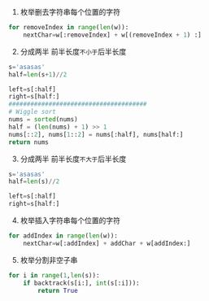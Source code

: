 1. 枚举删去字符串每个位置的字符

```Python
for removeIndex in range(len(w)):
    nextChar=w[:removeIndex] + w[(removeIndex + 1) :]
```

2. 分成两半 前半长度`不小于`后半长度

```Python
s='asasas'
half=len(s+1)//2

left=s[:half]
right=s[half:]
######################################
# Wiggle sort
nums = sorted(nums)
half = (len(nums) + 1) >> 1
nums[::2], nums[1::2] = nums[:half], nums[half:]
return nums
```

3. 分成两半 前半长度`不大于`后半长度

```Python
s='asasas'
half=len(s)//2

left=s[:half]
right=s[half:]
```

4. 枚举插入字符串每个位置的字符

```Python
for addIndex in range(len(w)):
    nextChar=w[:addIndex] + addChar + w[addIndex:]
```

5. 枚举分割非空子串

```Python
for i in range(1,len(s)):
    if backtrack(s[i:], int(s[:i])):
        return True
```
